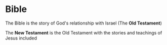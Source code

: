 # Bible

The Bible is the story of God's relationship with Israel (The **Old Testament**)

The **New Testament** is the Old Testament with the stories and teachings of Jesus included